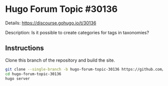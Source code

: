 # Hugo Forum Topic #30136

Details: <https://discourse.gohugo.io/t/30136>

Description: Is it possible to create categories for tags in taxonomies?

## Instructions

Clone this branch of the repository and build the site.

```bash
git clone --single-branch -b hugo-forum-topic-30136 https://github.com/jmooring/hugo-testing hugo-forum-topic-30136
cd hugo-forum-topic-30136
hugo server
```
